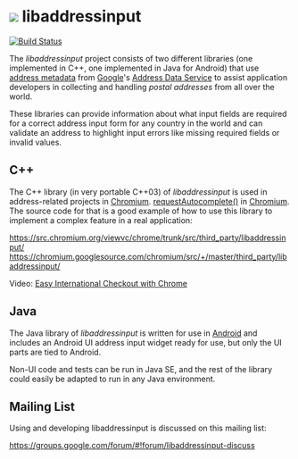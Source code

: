 # ![](https://github.com/googlei18n/libaddressinput/wiki/libaddressinput-icon-70x55.png) libaddressinput

[![Build Status](https://travis-ci.org/googlei18n/libaddressinput.svg?branch=master)](https://travis-ci.org/googlei18n/libaddressinput)

The _libaddressinput_ project consists of two different libraries (one
implemented in C++, one implemented in Java for Android) that use
[address metadata](https://github.com/googlei18n/libaddressinput/wiki/AddressValidationMetadata)
from
[Google](https://developers.google.com/)'s
[Address Data Service](https://chromium-i18n.appspot.com/ssl-address/data)
to assist application developers in collecting and handling _postal addresses_
from all over the world.

These libraries can provide information about what input fields are required for
a correct address input form for any country in the world and can validate an
address to highlight input errors like missing required fields or invalid
values.

## C++

The C++ library (in very portable C++03) of _libaddressinput_ is used in address-related
projects in [Chromium](http://www.chromium.org/Home).
[requestAutocomplete()](http://www.html5rocks.com/en/tutorials/forms/requestautocomplete/)
in [Chromium](http://www.chromium.org/Home). The source code for that is a good
example of how to use this library to implement a complex feature in a real
application:

https://src.chromium.org/viewvc/chrome/trunk/src/third_party/libaddressinput/
https://chromium.googlesource.com/chromium/src/+/master/third_party/libaddressinput/

Video: [Easy International Checkout with Chrome](https://www.youtube.com/watch?v=ljYeHwGgzQk)

## Java

The Java library of _libaddressinput_ is written for use in
[Android](https://developer.android.com/) and includes an Android UI address
input widget ready for use, but only the UI parts are tied to Android.

Non-UI code and tests can be run in Java SE, and the rest of the library could
easily be adapted to run in any Java environment.

## Mailing List

Using and developing libaddressinput is discussed on this mailing list:

https://groups.google.com/forum/#!forum/libaddressinput-discuss
